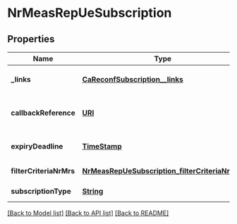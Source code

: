# NrMeasRepUeSubscription
## Properties

Name | Type | Description | Notes
------------ | ------------- | ------------- | -------------
**\_links** | [**CaReconfSubscription__links**](CaReconfSubscription__links.md) |  | [optional] [default to null]
**callbackReference** | [**URI**](URI.md) | URI selected by the service consumer to receive notifications on the subscribed RNIS information. This shall be included both in the request and in response. | [default to null]
**expiryDeadline** | [**TimeStamp**](TimeStamp.md) |  | [optional] [default to null]
**filterCriteriaNrMrs** | [**NrMeasRepUeSubscription_filterCriteriaNrMrs**](NrMeasRepUeSubscription_filterCriteriaNrMrs.md) |  | [default to null]
**subscriptionType** | [**String**](string.md) | Shall be set to \&quot;NrMeasRepUeSubscription\&quot;. | [default to null]

[[Back to Model list]](../README.md#documentation-for-models) [[Back to API list]](../README.md#documentation-for-api-endpoints) [[Back to README]](../README.md)

